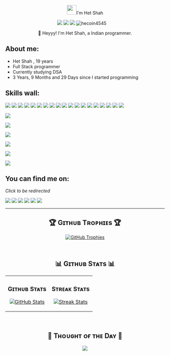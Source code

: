 <p align="center"><img src="https://instagram.fstv3-1.fna.fbcdn.net/v/t51.2885-19/538955565_18070230857515726_8637518631876752132_n.jpg?efg=eyJ2ZW5jb2RlX3RhZyI6InByb2ZpbGVfcGljLmRqYW5nby4xMDgwLmMyIn0&_nc_ht=instagram.fstv3-1.fna.fbcdn.net&_nc_cat=110&_nc_oc=Q6cZ2QHAIE5am7KG9DZSYtlmYbDWnWWq7xD9G60N0tQBYxYPJN__2uojLHpGysvUCUhaQVw&_nc_ohc=L6CmJP1v0EYQ7kNvwGrHovi&_nc_gid=EGXDLxkSphGRuOJ9TO7Cvg&edm=AP4sbd4BAAAA&ccb=7-5&oh=00_AfZZ1KLthQuwFGkfgxnLoRLogqQ-WzwtvY_U8K3srKLVLg&oe=68C3AECC&_nc_sid=7a9f4b" width="30"/>I'm Het Shah</p>
<p align="center"><a href="https://x.com/shahhet78200197"><img src="https://img.shields.io/badge/twitter-4D4577?style=for-the-badge&logoColor=F2F2F2&logo=twitter"/></a>
<a href="https://www.linkedin.com/in/het-shah-8a18b5242/"><img src="https://img.shields.io/badge/linkedin-4D4577?style=for-the-badge&logoColor=F2F2F2&logo=linkedin"/></a>
<a href="https://www.instagram.com/hecoin45/"><img src="https://img.shields.io/badge/Instagram-%23E4405F.svg?logo=Instagram&style=for-the-badge&logoColor=F2F2F2"/></a>
<img src="https://komarev.com/ghpvc/?username=hecoin4545&label=Profile%20views&color=770677&style=for-the-badge&logo=star" alt="hecoin4545" style="padding-right:20px;" />
<p align="center">👋 Heyyy! I'm Het Shah, a Indian programmer.</p>

## **About me:**

* Het Shah , 19 years
* Full Stack programmer
* Currently studying DSA
* 3 Years, 9 Months and 29 Days since I started programming

## **Skills wall:**

<p align="left"><img src="https://img.shields.io/badge/javascript-F73C7B?logo=javascript&style=for-the-badge&logoColor=F2F2F2"/>
<img src="https://img.shields.io/badge/react-F73C7B?logo=react&style=for-the-badge&logoColor=F2F2F2"/>
<img src="https://img.shields.io/badge/html5-4D4577?logo=html5&style=for-the-badge&logoColor=F2F2F2"/>
<img src="https://img.shields.io/badge/github%20pages-393359?logo=github&style=for-the-badge&logoColor=F2F2F2"/>
<img src="https://img.shields.io/badge/markdown-393359?logo=markdown&style=for-the-badge&logoColor=F2F2F2"/>
<img src="https://img.shields.io/badge/npm-4D4577?logo=npm&style=for-the-badge&logoColor=F2F2F2"/>
<img src="https://img.shields.io/badge/tailwindcss-F73C7B?logo=tailwindcss&style=for-the-badge&logoColor=F2F2F2"/>
<img src="https://img.shields.io/badge/css3-F73C7B?logo=css3&style=for-the-badge&logoColor=F2F2F2"/>
<img src="https://img.shields.io/badge/python-F73C7B?logo=python&style=for-the-badge&logoColor=F2F2F2"/>
<img src="https://img.shields.io/badge/express.js-393359?logo=express&style=for-the-badge&logoColor=F2F2F2"/>
<img src="https://img.shields.io/badge/figma-393359?logo=figma&style=for-the-badge&logoColor=F2F2F2"/>
<img src="https://img.shields.io/badge/github%20actions-F73C7B?logo=github%20actions&style=for-the-badge&logoColor=F2F2F2"/>
<img src="https://img.shields.io/badge/photoshop-4D4577?logo=adobe-photoshop&style=for-the-badge&logoColor=F2F2F2"/>
<img src="https://img.shields.io/badge/git-F73C7B?logo=git&style=for-the-badge&logoColor=F2F2F2"/>
<img src="https://img.shields.io/badge/bootstrap-393359?logo=bootstrap&style=for-the-badge&logoColor=F2F2F2"/>
<img src="https://img.shields.io/badge/github-4D4577?logo=github&style=for-the-badge&logoColor=F2F2F2"/>
<img src="https://img.shields.io/badge/visual%20studio%20code-4D4577?logo=visual%20studio%20code&style=for-the-badge&logoColor=F2F2F2"/>
<img src="https://img.shields.io/badge/node.js-F73C7B?logo=node.js&style=for-the-badge&logoColor=F2F2F2"/>
<img src="https://img.shields.io/badge/mongodb-393359?logo=mongodb&style=for-the-badge&logoColor=F2F2F2"/></p>
<img src="https://img.shields.io/badge/Pandas-150458?logo=pandas&style=for-the-badge&logoColor=F2F2F2"/></p>
<img src="https://custom-icon-badges.demolab.com/badge/Matplotlib-71D291?logo=matplotlib&style=for-the-badge&logoColor=F2F2F2"/></p>
<img src="https://img.shields.io/badge/NumPy-4DABCF?logo=numpy&style=for-the-badge&logoColor=F2F2F2"/></p>
<img src="https://img.shields.io/badge/-scikit--learn-%23F7931E?logo=scikit-learn&style=for-the-badge&logoColor=F2F2F2"/></p>
<img src="https://img.shields.io/badge/Selenium-43B02A?logo=selenium&style=for-the-badge&logoColor=F2F2F2"/></p>
<img src="https://img.shields.io/badge/C++-%2300599C.svg?logo=c%2B%2B&style=for-the-badge&logoColor=F2F2F2"/></p>

## **You can find me on:**

*Click to be redirected*

<p align="left"><a href="https://x.com/shahhet78200197"><img src="https://img.shields.io/badge/twitter-4D4577?style=for-the-badge&logoColor=F2F2F2&logo=twitter"/></a>
<a href="https://www.linkedin.com/in/het-shah-8a18b5242/"><img src="https://img.shields.io/badge/linkedin-4D4577?style=for-the-badge&logoColor=F2F2F2&logo=linkedin"/></a>
<a href="mailto:hets8949@gmail.com"><img src="https://img.shields.io/badge/email-4D4577?logo=gmail&style=for-the-badge&logoColor=F2F2F2"/></a>
<a href="https://github.com/Hecoin4545"><img src="https://img.shields.io/badge/GitHub-%23121011.svg?logo=github&style=for-the-badge&logoColor=F2F2F2"/></a>
<a href="https://www.instagram.com/hecoin45/"><img src="https://img.shields.io/badge/Instagram-%23E4405F.svg?logo=Instagram&style=for-the-badge&logoColor=F2F2F2"/></a>
<a href="https://leetcode.com/u/Hecoin4545/"><img src="https://img.shields.io/badge/LeetCode-000000?logo=LeetCode&style=for-the-badge&logoColor=F2F2F2"/></a>


<hr>


<h2 align="center">🏆 Gɪᴛʜᴜʙ Tʀᴏᴘʜɪᴇs 🏆</h2>
<p align="center">
  <a href="https://github.com/hecoin4545/github-profile-trophy">
    <img src="https://github-profile-trophy.vercel.app/?username=hecoin4545&row=2&column=6&margin-w=20&margin-h=20" alt="GitHub Trophies">
  </a>
</p>
<br />

<!--Github stats Table--> 
<h2 align="center">📊 Gɪᴛʜᴜʙ Sᴛᴀᴛs 📊</h2>

<table width="100%">
  <tr>
    <td width="50%">
      <h3 align="center"><strong>Gɪᴛʜᴜʙ Sᴛᴀᴛs</strong></h3>
      <p align="center">
        <a href="https://github.com/hecoin4545">
          <img align="center" src="https://github-readme-stats.vercel.app/api?username=hecoin4545&count_private=true&show_icons=true&theme=nightowl" alt="GitHub Stats" />
        </a>
      </p>
    </td>
    <td width="50%">
      <h3 align="center"><strong>Sᴛʀᴇᴀᴋ Sᴛᴀᴛs</strong></h3>
      <p align="center">
        <a href="https://github.com/hecoin4545">
          <img align="center" src="https://streak-stats.demolab.com?user=hecoin4545&theme=nightowl" alt="Streak Stats" />
        </a>
      </p>
    </td>
  </tr>
</table>
<br />



<!--Dynamic Quote card updated everyday at 12 PM--> 
<h2 align="center">🌟 Tʜᴏᴜɢʜᴛ ᴏғ ᴛʜᴇ Dᴀʏ 🌟</h2>





























<!--STARTS_HERE_QUOTE_CARD-->
<p align="center">
    <img src="https://readme-daily-quotes.vercel.app/api?author=Dan%20Millman&quote=The%20secret%20of%20change%20is%20to%20focus%20all%20your%20energy%20not%20on%20fighting%20the%20old%2C%20but%20on%20building%20the%20new.&theme=dark&bg_color=011627&author_color=ffeb95">
</p>
<!--ENDS_HERE_QUOTE_CARD-->



